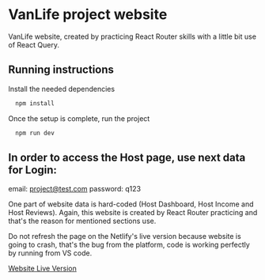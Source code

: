 # VanLife project website

VanLife website, created by practicing React Router skills with a little bit use of React Query.

## Running instructions

Install the needed dependencies

```bash
  npm install
```

Once the setup is complete, run the project

```bash
  npm run dev
```

## In order to access the Host page, use next data for Login:
email: project@test.com
password: q123

One part of website data is hard-coded (Host Dashboard, Host Income and Host Reviews).
Again, this website is created by React Router practicing and that's the reason for mentioned sections use.

Do not refresh the page on the Netlify's live version because website is going to crash, that's the bug from the platform, code is working perfectly by running from VS code.


[Website Live Version](https://van-life-project.netlify.app/)
